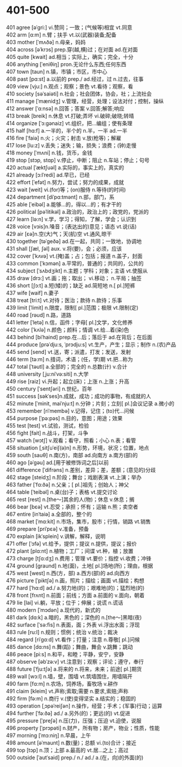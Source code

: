 # 401-500

401 agree  \[əˈgri:] vi.赞同；一致；(气候等)相宜 vt.同意\
402 arm \[ɑ:m] n.臂；扶手 vt.以(武器)装备;配备\
403 mother \[ˈmʌðə] n.母亲，妈妈\
404 across  \[əˈkrɔs] prep.穿(越,横)过；在对面 ad.在对面\
405 quite  \[kwait] ad.相当；实际上，确实；完全，十分\
406 anything \[ˈeniθiŋ] pron.无论什么东西;任何东西\
407 town  \[taun] n.镇，市镇；市区，市中心\
408 past \[pɑ:st] a.以前的 prep./ ad.经过，过 n.过去，往事\
409 view  \[vju:] n.观点；观察；景色 vt.看待；观察，看\
410 society  \[səˈsaiəti] n.社会；社会团体，协会，社；上流社会\
411 manage \[ˈmænidʒ] v.管理，经营，处理；设法对付；控制，操纵\
412 answer \[ˈɑ:nsə] n.回答；答案 v.回答;解答;响应\
413 break  \[breik] n.休息 vt.打破;弄坏 vi.破碎;破晓;转晴\
414 organize  \[ˈɔ:gənaiz] vt.组织，把…编组；使有条理\
415 half  \[hɑ:f] a.一半的，半个的 n.半，一半 ad.一半\
416 fire \[ˈfaiə] n.火；火灾；射击 v.放(枪等)；解雇\
417 lose  \[lu:z] v.丢失；迷失；输，损失；浪费；(钟)走慢\
418 money \[ˈmʌni] n.钱，货币，金钱\
419 stop \[stɔp, stɑp] v.停止，中断；阻止 n.车站；停止；句号\
420 actual  \[ˈæktʃuəl] a.实际的，事实上的，真实的\
421 already \[ɔ:lˈredi] ad.早已，已经\
422 effort  \[ˈefət] n.努力，尝试；努力的成果，成就\
423 wait \[weit] vi.(for)等；(on)服侍 n.等待(的时间)\
424 department  \[diˈpɑ:tmənt] n.部，部门，系\
425 able \[ˈeibəl] a.能够…的，得以…的；有才干的\
426 political  \[pəˈlitikəl] a.政治的，政治上的；政党的，党派的\
427 learn  \[lə:n] v.学，学习；得知，了解，学会；认识到\
428 voice  \[vɔis]n.嗓音；(表达出的)意见；语态 vt.说(话)\
429 air  \[ɛə]n.空(大)气；天(航)空 vt.通风,晾干\
430 together  \[təˈgeðə] ad.在一起，共同；一致地，协调地\
431 shall \[ʃæl, ʃəl] aux. v.将(要)，会；必须，应该\
432 cover \[ˈkʌvə] vt.(掩)盖；占；包括；报道 n.盖子，封面\
433 common \[ˈkɔmən] a.平常的，普通的；共同的，公共的\
434 subject  \[ˈsʌbdʒikt] n.主题；学科；对象；主语 vt.使服从\
435 draw \[drɔ:] vt.画；拖；取出； vi.移动； n.平局；抽签\
436 short  \[ʃɔ:t] a.短(矮)的；缺乏 ad.简短地 n.\[ pl.]短裤\
437 wife  \[waif] n.妻子\
438 treat  \[tri:t] vt.对待；医治；款待 n.款待；乐事\
439 limit \[ˈlimit] n.限度，限制\[ pl.]范围；极限 vt.限制(定)\
440 road  \[rəud] n.路，道路\
441 letter \[ˈletə] n.信，函件；字母\[ pl.]文学，文化修养\
442 color  \[ˈkʌlə] n.颜色；颜料；情调 vt.给…着(染)色\
443 behind  \[biˈhaind] prep.在…后；落后于 ad.在背后；在后面\
444 produce  \[prəˈdju:s, ˈprɔdju:s] vt.生产，产生；显示；制作 n.(农)产品\
445 send \[send] vt.送，寄；派遣，打发；发送，发射\
446 term \[tə:m] n.措词，术语；(任，学)期 vt.把…称为\
447 total \[ˈtəutl] a.全部的；完全的 n.总数(计) v.合计\
448 university  \[ˌju:niˈvə:siti] n.大学\
449 rise \[raiz] vi.升起；起立(床)；上涨 n.上涨；升高\
450 century \[ˈsentʃəri] n.世纪，百年\
451 success  \[səkˈses]n.成就，成功；成功的事物，有成就的人\
452 minute \[ˈminit, maiˈnju:t] n.分钟；片刻；立刻\[ pl.]会议记录 a.微小的\
453 remember  \[riˈmembə] v.记得，记住；(to)代…问候\
454 purpose  \[ˈpə:pəs] n.目的，意图；用途；效果\
455 test  \[test] vt.试验，测试，检验\
456 fight \[fait] n.战斗，打架，斗争\
457 watch  \[wɔtʃ] v.观看；看守，照看；小心 n.表；看管\
458 situation \[ˌsitʃuˈeiʃ(ə)n] n.形势，环境，状况；位置，地点\
459 south \[sauθ] n.南(方)，南部 ad.向南方 a.南方(部)的\
460 ago \[əˈgəu] ad.\[用于被修饰词之后]以前\
461 difference  \[ˈdifrəns] n.差别，差异；差，差额；(意见的)分歧\
462 stage  \[steidʒ] n.阶段；舞台；戏剧表演 vt.上演；举办\
463 father  \[ˈfɑ:ðə] n.父亲；\[ pl.]祖先；创始人；神父\
464 table \[ˈteibəl] n.桌(台)子；表格 vt.提交讨论\
465 rest \[rest] n.\[the～]其余的人(物)；休息 v.休息；搁\
466 bear \[bɛə] vt.忍受；承担；怀有；运输 n.熊；卖空者\
467 entire  \[inˈtaiə] a.全部的，整个的\
468 market  \[ˈmɑ:kit] n.市场，集市，股市；行情，销路 vt.销售\
469 prepare \[priˈpɛə] v.准备，预备\
470 explain \[ikˈsplein] v.讲解，解释，说明\
471 offer \[ˈɔfə] vt.给予，提供；提议 n.提供，提议；报价\
472 plant  \[plɑ:nt] n.植物；工厂；间谍 vt.种，植；放置\
473 charge \[tʃɑ:dʒ] n.费用；管理 vt.要价；指控 vi.收费；冲锋\
474 ground \[graund] n.地(面)，土地\[ pl.]场地(所)；理由，根据\
475 west  \[west] n.西(方，部) a.西方(部)的 ad.向西方\
476 picture  \[ˈpiktʃə] n.画，照片；描绘；画面 vt.描绘；构想\
477 hard \[ˈhɑ:d] ad./ a.努力地(的)；艰难地(的)；猛烈地(的)\
478 front \[frʌnt] n.前面；前线；方面 a.前面的 v.面向，朝着\
479 lie \[lai] vi.躺，平放；位于；伸展；说谎 n.谎话\
480 modern \[ˈmɔdən] a.现代的，新式的\
481 dark \[dɑ:k] a.暗的，黑色的；深色的 n.\[the～]黑暗(夜)\
482 surface \[ˈsə:fis] n.表面，面；外表 vi.浮出水面；浮现\
483 rule  \[ru:l] n.规则；惯例；统治 v.统治；裁决\
484 regard  \[riˈgɑ:d] vt.看作；打量；注意 n.尊敬\[ pl.]问候\
485 dance \[dɑ:ns] n.舞(蹈)；舞曲，舞会 v.跳舞；跳动\
486 peace  \[pi:s] n.和平，和睦；平静，安宁，安静\
487 observe  \[əbˈzə:v] vt.注意到；观察；评论；遵守，奉行\
488 future  \[ˈfju:tʃə] a.将来的 n.将来，未来；前途\[ pl.]期货\
489 wall \[wɔ:l] n.墙，壁，围墙 vt.筑墙围住，用墙隔开\
490 farm \[fɑ:m] n.农场，饲养场，畜牧场 v.耕作\
491 claim  \[kleim] vt.声称;索取;需要 n.要求,索赔;声称\
492 firm \[fə:m] n.商行 v.(使)变得坚实 a.结实的；稳固的\
493 operation  \[ˌɔpəˈreiʃən] n.操作，经营；手术；(军事)行动；运算\
494 further \[ˈfə:ðə] ad./ a.另外(的)；更远(的) vt.促进\
495 pressure  \[ˈpreʃə] n.压(力)，压强；压迫 vt.迫使，说服\
496 property \[ˈprɔpəti] n.财产，所有物；房产，物业；性质，性能\
497 morning  \[ˈmɔ:niŋ] n.早晨，上午\
498 amount \[əˈmaunt] n.数(量)；总额 vi.(to)合计；接近\
499 top \[tɔp] n.顶；上部 a.最高的 vt.居…之上；高过\
500 outside \[ˈautˈsaid] prep./ n./ ad./ a.(在，向)的外面(的)
